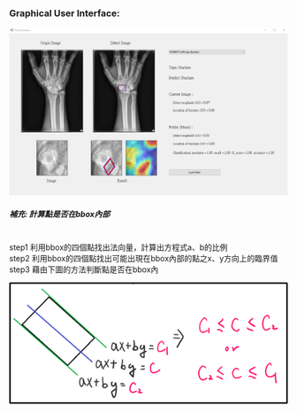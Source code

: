 ### Graphical User Interface:
>
![image](./README/README1.png)

##### 補充: 計算點是否在bbox內部
</br>step1 利用bbox的四個點找出法向量，計算出方程式a、b的比例
</br>step2 利用bbox的四個點找出可能出現在bbox內部的點之x、y方向上的臨界值
</br>step3 藉由下圖的方法判斷點是否在bbox內
>
![image](./README/README2.png)